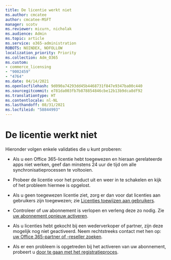 ```yaml
---
title: De licentie werkt niet
ms.author: cmcatee
author: cmcatee-MSFT
manager: scotv
ms.reviewer: micurn, nicholak
ms.audience: Admin
ms.topic: article
ms.service: o365-administration
ROBOTS: NOINDEX, NOFOLLOW
localization_priority: Priority
ms.collection: Adm_O365
ms.custom:
- commerce_licensing
- "9002459"
- "4764"
ms.date: 04/14/2021
ms.openlocfilehash: 9d090a74293dd45b4468731f847e9347ba00c440
ms.sourcegitcommit: e781da003fb7b878854846cbe12b13b9dca8df92
ms.translationtype: HT
ms.contentlocale: nl-NL
ms.lasthandoff: 08/31/2021
ms.locfileid: "58844993"
---
```

# <a name="license-not-working"></a>De licentie werkt niet

Hieronder volgen enkele validaties die u kunt proberen:

- Als u een Office 365-licentie hebt toegewezen en hieraan gerelateerde apps niet werken, geef dan minstens 24 uur de tijd om alle synchronisatieprocessen te voltooien. 

- Probeer de licentie voor het product uit en weer in te schakelen en kijk of het probleem hiermee is opgelost. 

- Als u geen toegewezen licentie ziet, zorg er dan voor dat licenties aan gebruikers zijn toegewezen; zie [Licenties toewijzen aan gebruikers](https://docs.microsoft.com/microsoft-365/admin/manage/assign-licenses-to-users?view=o365-worldwide).

- Controleer of uw abonnement is verlopen en verleng deze zo nodig. Zie [uw abonnement opnieuw activeren](https://docs.microsoft.com/alchemyinsights/reactivate-your-subscription). 

- Als u licenties hebt gekocht bij een wederverkoper of partner, zijn deze mogelijk nog niet geactiveerd. Neem rechtstreeks contact met hen op: [uw Office 365-partner of -reseller zoeken](https://docs.microsoft.com//microsoft-365/admin/manage/find-your-partner-or-reseller).

- Als er een probleem is opgetreden bij het activeren van uw abonnement, probeert u [door te gaan met het registratieproces](https://go.microsoft.com/fwlink/?linkid=2126800).
